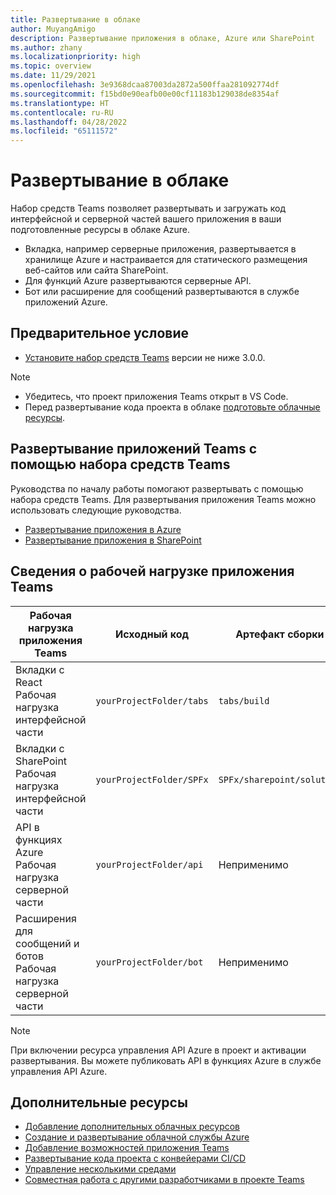 ```yaml
---
title: Развертывание в облаке
author: MuyangAmigo
description: Развертывание приложения в облаке, Azure или SharePoint
ms.author: zhany
ms.localizationpriority: high
ms.topic: overview
ms.date: 11/29/2021
ms.openlocfilehash: 3e9368dcaa87003da2872a500ffaa281092774df
ms.sourcegitcommit: f15bd0e90eafb00e00cf11183b129038de8354af
ms.translationtype: HT
ms.contentlocale: ru-RU
ms.lasthandoff: 04/28/2022
ms.locfileid: "65111572"
---
```

# <a name="deploy-to-the-cloud"></a>Развертывание в облаке

Набор средств Teams позволяет развертывать и загружать код интерфейсной и серверной частей вашего приложения в ваши подготовленные ресурсы в облаке Azure.

* Вкладка, например серверные приложения, развертывается в хранилище Azure и настраивается для статического размещения веб-сайтов или сайта SharePoint.
* Для функций Azure развертываются серверные API.
* Бот или расширение для сообщений развертываются в службе приложений Azure.

## <a name="prerequisite"></a>Предварительное условие

* [Установите набор средств Teams](https://marketplace.visualstudio.com/items?itemName=TeamsDevApp.ms-teams-vscode-extension) версии не ниже 3.0.0.

> [!NOTE]
>
> * Убедитесь, что проект приложения Teams открыт в VS Code.
> * Перед развертывание кода проекта в облаке [подготовьте облачные ресурсы](provision.md).

## <a name="deploy-teams-apps-using-teams-toolkit"></a>Развертывание приложений Teams с помощью набора средств Teams

Руководства по началу работы помогают развертывать с помощью набора средств Teams. Для развертывания приложения Teams можно использовать следующие руководства.

* [Развертывание приложения в Azure](/microsoftteams/platform/sbs-gs-javascript?tabs=vscode%2Cvsc%2Cviscode%2Cvcode&tutorial-step=8&branch)
* [Развертывание приложения в SharePoint](/microsoftteams/platform/sbs-gs-spfx?tabs=vscode%2Cviscode&tutorial-step=4&branch)

## <a name="details-on-teams-app-workload"></a>Сведения о рабочей нагрузке приложения Teams

| Рабочая нагрузка приложения Teams | Исходный код | Артефакт сборки| Целевой ресурс |
|-------------|----------|---------------|---------------|
|Вкладки с React </br> Рабочая нагрузка интерфейсной части| `yourProjectFolder/tabs`| `tabs/build` |Хранилище Azure |
|Вкладки с SharePoint </br> Рабочая нагрузка интерфейсной части | `yourProjectFolder/SPFx`| `SPFx/sharepoint/solution` |Каталог приложений SharePoint |
|API в функциях Azure </br> Рабочая нагрузка серверной части | `yourProjectFolder/api`| Неприменимо |Функции Azure |
|Расширения для сообщений и ботов </br> Рабочая нагрузка серверной части | `yourProjectFolder/bot` | Неприменимо | Служба приложений Azure |

> [!NOTE]
> При включении ресурса управления API Azure в проект и активации развертывания. Вы можете публиковать API в функциях Azure в службе управления API Azure.

## <a name="see-also"></a>Дополнительные ресурсы

* [Добавление дополнительных облачных ресурсов](add-resource.md)
* [Создание и развертывание облачной службы Azure](/azure/cloud-services/cloud-services-how-to-create-deploy-portal)
* [Добавление возможностей приложения Teams](add-capability.md)
* [Развертывание кода проекта с конвейерами CI/CD](use-CICD-template.md)
* [Управление несколькими средами](TeamsFx-multi-env.md)
* [Совместная работа с другими разработчиками в проекте Teams](TeamsFx-collaboration.md)
